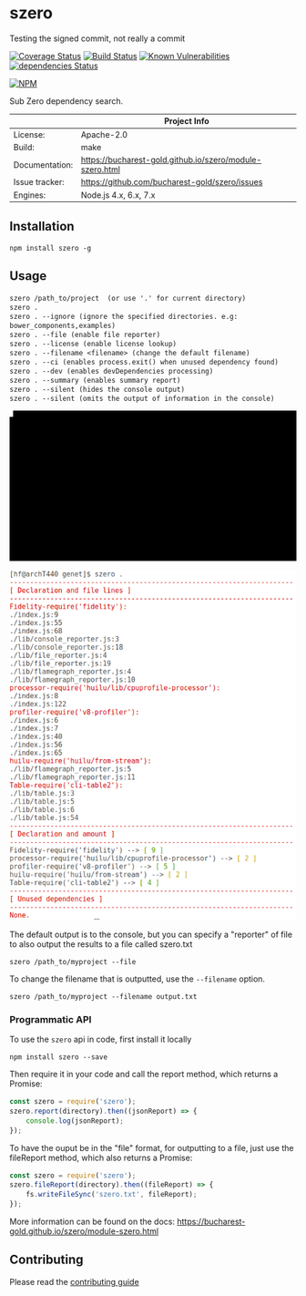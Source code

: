 # szero

Testing the signed commit, not really a commit

[![Coverage Status](https://coveralls.io/repos/github/bucharest-gold/szero/badge.svg)](https://coveralls.io/github/bucharest-gold/szero)
[![Build Status](https://travis-ci.org/bucharest-gold/szero.svg?branch=master)](https://travis-ci.org/bucharest-gold/szero)
[![Known Vulnerabilities](https://snyk.io/test/npm/szero/badge.svg)](https://snyk.io/test/npm/szero)
[![dependencies Status](https://david-dm.org/bucharest-gold/szero/status.svg)](https://david-dm.org/bucharest-gold/szero)

[![NPM](https://nodei.co/npm/szero.png)](https://npmjs.org/package/szero)

Sub Zero dependency search.

|                 | Project Info  |
| --------------- | ------------- |
| License:        | Apache-2.0 |
| Build:          | make |
| Documentation:  | https://bucharest-gold.github.io/szero/module-szero.html |
| Issue tracker:  | https://github.com/bucharest-gold/szero/issues |
| Engines:        | Node.js 4.x, 6.x, 7.x |

## Installation

```
npm install szero -g
```

## Usage

```
szero /path_to/project  (or use '.' for current directory)
szero .
szero . --ignore (ignore the specified directories. e.g: bower_components,examples)
szero . --file (enable file reporter)
szero . --license (enable license lookup)
szero . --filename <filename> (change the default filename)
szero . --ci (enables process.exit() when unused dependency found)
szero . --dev (enables devDependencies processing)
szero . --summary (enables summary report)
szero . --silent (hides the console output)
szero . --silent (omits the output of information in the console) 
```

![out.gif](https://raw.githubusercontent.com/bucharest-gold/szero/master/out.gif)

![a.png](https://raw.githubusercontent.com/bucharest-gold/szero/master/a.png)

The default output is to the console, but you can specify a "reporter" of file to also output the results to a file called szero.txt

```
szero /path_to/myproject --file
```

To change the filename that is outputted, use the `--filename` option.

```
szero /path_to/myproject --filename output.txt
```

### Programmatic API

To use the `szero` api in code, first install it locally

```
npm install szero --save
```

Then require it in your code and call the report method, which returns a Promise:

```js
const szero = require('szero');
szero.report(directory).then((jsonReport) => {
    console.log(jsonReport);
});
```

To have the ouput be in the "file" format, for outputting to a file, just use the fileReport method, which also returns a Promise:

```js
const szero = require('szero');
szero.fileReport(directory).then((fileReport) => {
    fs.writeFileSync('szero.txt', fileReport);
});
```

More information can be found on the docs: https://bucharest-gold.github.io/szero/module-szero.html

## Contributing

Please read the [contributing guide](./CONTRIBUTING.md)
